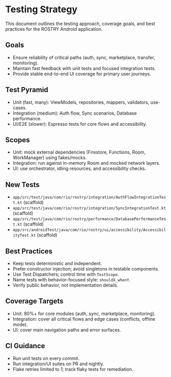 # Testing Strategy

This document outlines the testing approach, coverage goals, and best practices for the ROSTRY Android application.

## Goals
- Ensure reliability of critical paths (auth, sync, marketplace, transfer, monitoring).
- Maintain fast feedback with unit tests and focused integration tests.
- Provide stable end-to-end UI coverage for primary user journeys.

## Test Pyramid
- Unit (fast, many): ViewModels, repositories, mappers, validators, use-cases.
- Integration (medium): Auth flow, Sync scenarios, Database performance.
- UI/E2E (slower): Espresso tests for core flows and accessibility.

## Scopes
- Unit: mock external dependencies (Firestore, Functions, Room, WorkManager) using fakes/mocks.
- Integration: run against in-memory Room and mocked network layers.
- UI: use orchestrator, idling resources, and accessibility checks.

## New Tests
- `app/src/test/java/com/rio/rostry/integration/AuthFlowIntegrationTest.kt` (scaffold)
- `app/src/test/java/com/rio/rostry/integration/SyncIntegrationTest.kt` (scaffold)
- `app/src/test/java/com/rio/rostry/performance/DatabasePerformanceTest.kt` (scaffold)
- `app/src/androidTest/java/com/rio/rostry/ui/accessibility/AccessibilityTest.kt` (scaffold)

## Best Practices
- Keep tests deterministic and independent.
- Prefer constructor injection; avoid singletons in testable components.
- Use Test Dispatchers; control time with `TestScope`.
- Name tests with behavior-focused style: `shouldX_whenY`.
- Verify public behavior, not implementation details.

## Coverage Targets
- Unit: 80%+ for core modules (auth, sync, marketplace, monitoring).
- Integration: cover all critical flows and edge cases (conflicts, offline mode).
- UI: cover main navigation paths and error surfaces.

## CI Guidance
- Run unit tests on every commit.
- Run integration/UI suites on PR and nightly.
- Flake retries limited to 1; track flaky tests for remediation.
